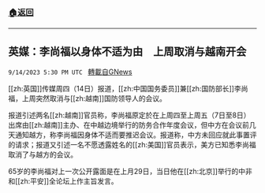 ###  [:house:返回](README.md)
---


## 英媒：李尚福以身体不适为由　上周取消与越南开会
`9/14/2023 5:30 PM UTC ` [轉載自GNews](https://gnews.org/articles/1694299)

[[zh:英国]]传媒周四（14日）报道，[[zh:中国国务委员]]兼[[zh:国防部长]]李尚福，上周突然取消与[[zh:越南]]国防领导人的会议。

报道引述两名[[zh:越南]]官员称，李尚福原定於在上周四至上周五（7日至8日）出席由[[zh:越南]]主办、在中越边境举行的防务合作年度会议，但中方在会议前几天通知越方，称李尚福因身体不适而要推迟会议。报道称，中方未回应就此事置评的请求；报道又引述一名不愿透露姓名的[[zh:美国]]官员表示，美方已知悉李尚福取消了与越方的会议。

65岁的李尚福对上一次公开露面是在上月29日，当日他在[[zh:北京]]举行的中非和[[zh:平安]]全论坛上作主旨发言。
